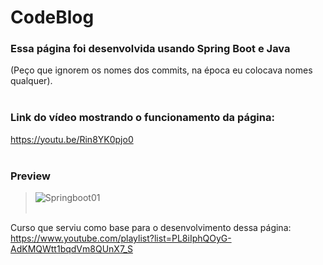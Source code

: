# CodeBlog

### Essa página foi desenvolvida usando Spring Boot e Java<br/>
(Peço que ignorem os nomes dos commits, na época eu colocava nomes qualquer).<br/><br/>


### Link do vídeo mostrando o funcionamento da página:<br/> 
https://youtu.be/Rin8YK0pjo0<br/><br/>

### Preview
> ![Springboot01](https://user-images.githubusercontent.com/82118355/152274391-63be3ae2-4b40-4727-8fba-f16b99b1e78e.png)
<br/><br/>

Curso que serviu como base para o desenvolvimento dessa página:<br/>
https://www.youtube.com/playlist?list=PL8iIphQOyG-AdKMQWtt1bqdVm8QUnX7_S

